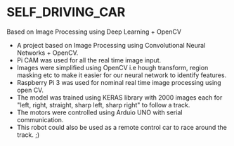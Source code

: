 # SELF_DRIVING_CAR
 Based on Image Processing using Deep Learning + OpenCV
- A project based on Image Processing using Convolutional Neural Networks + OpenCV.
- Pi CAM was used for all the real time image input.
- Images were simplified using OpenCV i.e hough transform, region masking etc to make it easier for our neural network to identify features.
- Raspberry Pi 3 was used for nominal real time image processing using open CV.
- The model was trained using KERAS library with 2000 images each for "left, right, straight, sharp left, sharp right" to follow a track.
- The motors were controlled using Arduio UNO with serial communication.
- This robot could also be used as a remote control car to race around the track. ;)
